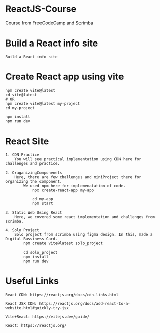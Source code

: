 # ReactJS-Course
Course from FreeCodeCamp and Scrimba

# Build a React info site
    Build a React info site

# Create React app using vite

    npm create vite@latest
    cd vite@latest
    # OR
    npm create vite@latest my-project
    cd my-project
    
    npm install
    npm run dev


# React Site
    1. CDN Practice
        You will see practical implementation using CDN here for challenges and practice.

    2. OraganizingComponenets
        Here, there are few challenges and miniProject there for organizing the component.
            We used npm here for implemenatation of code.
                npx create-react-app my-app

                cd my-app
                npm start

    3. Static Web Using React
        Here, we covered some react implementation and challenges from scrimba.
    
    4. Solo Project
        Solo project from scrimba using figma design. In this, made a Digital Bussiness Card.
            npm create vite@latest solo_project

            cd solo_project
            npm install
            npm run dev 


# Useful Links

    React CDN: https://reactjs.org/docs/cdn-links.html

    React JSX CDN: https://reactjs.org/docs/add-react-to-a-website.html#quickly-try-jsx
    
    Vite+React: https://vitejs.dev/guide/
    
    React: https://reactjs.org/
